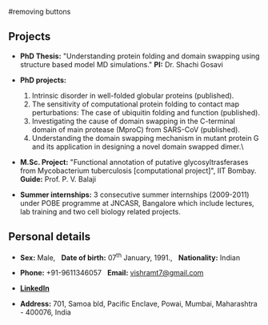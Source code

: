 #removing buttons
## Projects

- **PhD Thesis:** "Understanding protein folding and domain swapping using structure based model MD simulations." **PI:** Dr. Shachi Gosavi

- **PhD projects:** 
  1. Intrinsic disorder in well-folded globular proteins (published).
  2. The sensitivity of computational protein folding to contact map perturbations: The case of ubiquitin folding and function (published).
  3. Investigating the cause of domain swapping in the C-terminal domain of main protease (MproC) from SARS-CoV (published).
  4. Understanding the domain swapping mechanism in mutant protein G and its application in designing a novel domain swapped dimer.\
  
- **M.Sc. Project:** "Functional annotation of putative glycosyltrasferases from Mycobacterium tuberculosis [computational project]", IIT Bombay. **Guide:** Prof. P. V. Balaji

- **Summer internships:** 3 consecutive summer internships (2009-2011) under POBE programme at JNCASR, Bangalore which include lectures, lab training and two cell biology related projects.


## Personal details

- **Sex:** Male, &nbsp;  **Date of birth:** 07<sup>th</sup> January, 1991., &nbsp; **Nationality:** Indian

- **Phone:** +91-9611346057 &nbsp; **Email:** vishramt7@gmail.com

- **[LinkedIn](https://www.linkedin.com/in/vishram-terse-a7b83a3b/)**

- **Address:** 701, Samoa bld, Pacific Enclave, Powai, Mumbai, Maharashtra - 400076, India
